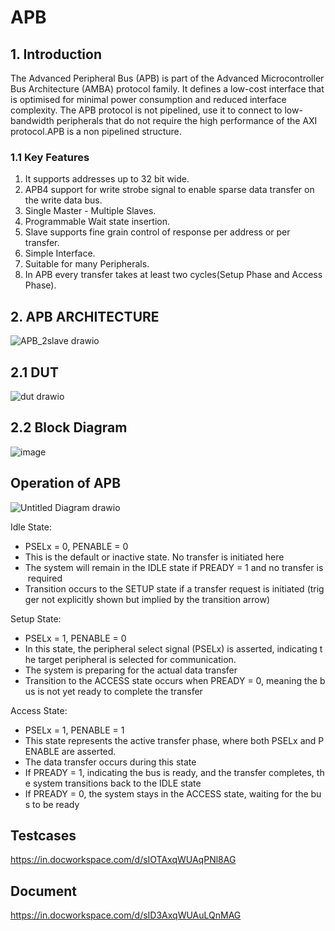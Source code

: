 # **APB**

## 1. Introduction


The Advanced Peripheral Bus (APB) is part of the Advanced Microcontroller Bus Architecture (AMBA) protocol family. It defines a low-cost interface that is optimised for minimal power consumption and reduced interface complexity. The APB protocol is not pipelined, use it to connect to low-bandwidth peripherals that do not require the high performance of the AXI protocol.APB is a non pipelined structure.


### 1.1 Key Features

1. It supports addresses up to 32 bit wide.
2. APB4 support for write strobe signal to enable sparse data transfer on the write data
bus.
3. Single Master - Multiple Slaves.
4. Programmable Wait state insertion.
5. Slave supports fine grain control of response per address or per transfer.
6. Simple Interface.
7. Suitable for many Peripherals.
8. In APB every transfer takes at least two cycles(Setup Phase and Access Phase).

## 2. APB ARCHITECTURE




![APB_2slave drawio](https://github.com/user-attachments/assets/b5c14962-306a-48b8-a867-853963dbdf8e)




## 2.1 DUT


![dut drawio](https://github.com/user-attachments/assets/09887148-2bc6-42a6-815a-0c250197eec4)

## 2.2 Block Diagram
![image](https://github.com/user-attachments/assets/3b673148-974e-419c-b52c-e1d77d97f5a7)



## Operation of APB
![Untitled Diagram drawio](https://github.com/user-attachments/assets/d0acc3ea-d422-4044-9025-be983ed24185)

Idle State:

* PSELx = 0, PENABLE = 0
* This is the default or inactive state. No transfer is initiated here
* The system will remain in the IDLE state if PREADY = 1 and no transfer is required
* Transition occurs to the SETUP state if a transfer request is initiated (trigger not explicitly shown but implied by the transition arrow)

Setup State:
* PSELx = 1, PENABLE = 0
* In this state, the peripheral select signal (PSELx) is asserted, indicating the target peripheral is selected for communication.
* The system is preparing for the actual data transfer
* Transition to the ACCESS state occurs when PREADY = 0, meaning the bus is not yet ready to complete the transfer

Access State:

* PSELx = 1, PENABLE = 1
* This state represents the active transfer phase, where both PSELx and PENABLE are asserted.
* The data transfer occurs during this state
* If PREADY = 1, indicating the bus is ready, and the transfer completes, the system transitions back to the IDLE state
* If PREADY = 0, the system stays in the ACCESS state, waiting for the bus to be ready

## Testcases

https://in.docworkspace.com/d/sIOTAxqWUAqPNl8AG

## Document

https://in.docworkspace.com/d/sID3AxqWUAuLQnMAG


